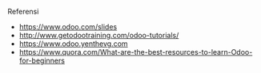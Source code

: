 
Referensi
- https://www.odoo.com/slides
- http://www.getodootraining.com/odoo-tutorials/
- https://www.odoo.yenthevg.com
- https://www.quora.com/What-are-the-best-resources-to-learn-Odoo-for-beginners
